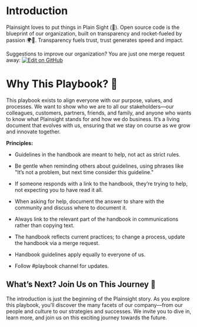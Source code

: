 <a name="top"></a>
# Introduction

Plainsight loves to put things in Plain Sight (🥁). Open source code is the blueprint of our organization, built on transparency and rocket-fueled by passion 🌍🚀. Transparency fuels trust, trust generates speed and impact.

Suggestions to improve our organization?
You are just one merge request away: <a name="top"></a> [![Edit on GitHub](https://img.shields.io/badge/Edit_on-GitHub-FDCAD2?logo=github&logoColor=FFFFFF&style=for-the-badge)](https://github.com/PlainsightPro/Vision-Playbook/blob/Launched/Vision%20Playbook%20Usage/%F0%9F%99%8B%EF%B8%8F%20Hello%20There.md)

# Why This Playbook? 🤔

This playbook exists to align everyone with our purpose, values, and processes. We want to show who we are to all our stakeholders—our colleagues, customers, partners, friends, and family, and anyone who wants to know what Plainsight stands for and how we do business. It’s a living document that evolves with us, ensuring that we stay on course as we grow and innovate together.

**Principles:**

- Guidelines in the handbook are meant to help, not act as strict rules.

- Be gentle when reminding others about guidelines, using phrases like "It’s not a problem, but next time consider this guideline."

- If someone responds with a link to the handbook, they’re trying to help, not expecting you to have read it all.

- When asking for help, document the answer to share with the community and discuss where to document it.

- Always link to the relevant part of the handbook in communications rather than copying text.

- The handbook reflects current practices; to change a process, update the handbook via a merge request.

- Handbook guidelines apply equally to everyone of us.

- Follow #playbook channel for updates. 



## What’s Next? Join Us on This Journey 🎯

The introduction is just the beginning of the Plainsight story. As you explore this playbook, you’ll discover the many facets of our company—from our people and culture to our strategies and successes. We invite you to dive in, learn more, and join us on this exciting journey towards the future.
